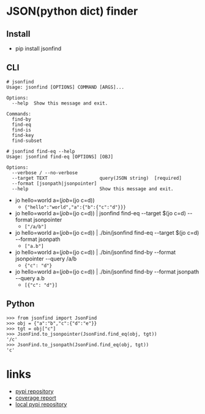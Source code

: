 # JSON(python dict) finder

## Install

- pip install jsonfind

## CLI

```
# jsonfind
Usage: jsonfind [OPTIONS] COMMAND [ARGS]...

Options:
  --help  Show this message and exit.

Commands:
  find-by
  find-eq
  find-is
  find-key
  find-subset

# jsonfind find-eq --help
Usage: jsonfind find-eq [OPTIONS] [OBJ]

Options:
  --verbose / --no-verbose
  --target TEXT                   query(JSON string)  [required]
  --format [jsonpath|jsonpointer]
  --help                          Show this message and exit.
```

- jo hello=world a=$(jo b=$(jo c=d))
    - `{"hello":"world","a":{"b":{"c":"d"}}}`
- jo hello=world a=$(jo b=$(jo c=d)) | jsonfind find-eq --target $(jo c=d) --format jsonpointer
    - `["/a/b"]`
- jo hello=world a=$(jo b=$(jo c=d)) | ./bin/jsonfind find-eq --target $(jo c=d) --format jsonpath
    - `["a.b"]`
- jo hello=world a=$(jo b=$(jo c=d)) | ./bin/jsonfind find-by --format jsonpointer --query /a/b
    - `{"c": "d"}`
- jo hello=world a=$(jo b=$(jo c=d)) | ./bin/jsonfind find-by --format jsonpath --query a.b
    - `[{"c": "d"}]`

## Python

```
>>> from jsonfind import JsonFind
>>> obj = {"a":"b","c":{"d":"e"}}
>>> tgt = obj["c"]
>>> JsonFind.to_jsonpointer(JsonFind.find_eq(obj, tgt))
'/c'
>>> JsonFind.to_jsonpath(JsonFind.find_eq(obj, tgt))
'c'
```

# links

- [pypi repository](https://pypi.org/project/jsonfind/)
- [coverage report](https://wtnb75.github.io/jsonfind/)
- [local pypi repository](https://wtnb75.github.io/jsonfind/dist/)
